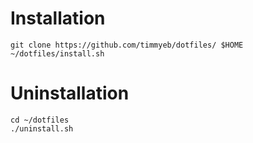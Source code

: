 # Installation
```
git clone https://github.com/timmyeb/dotfiles/ $HOME
~/dotfiles/install.sh
```

# Uninstallation
```
cd ~/dotfiles
./uninstall.sh
```
